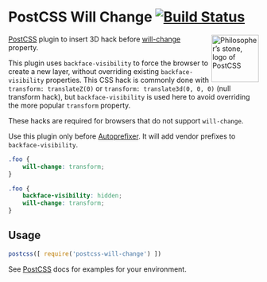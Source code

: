 # PostCSS Will Change [![Build Status][ci-img]][ci]

<img align="right" width="95" height="95"
     title="Philosopher’s stone, logo of PostCSS"
     src="http://postcss.github.io/postcss/logo.svg">

[PostCSS] plugin to insert 3D hack before [will-change] property.

This plugin uses `backface-visibility` to force the browser to create a new
layer, without overriding existing `backface-visibility` properties. This CSS
hack is commonly done with `transform: translateZ(0)` or `transform:
translate3d(0, 0, 0)` (null transform hack), but `backface-visibility` is used
here to avoid overriding the more popular `transform` property.

These hacks are required for browsers that do not support `will-change`.

Use this plugin only before [Autoprefixer]. It will add vendor prefixes
to `backface-visibility`.

[Autoprefixer]: https://github.com/postcss/autoprefixer
[will-change]:  https://dev.opera.com/articles/css-will-change-property/
[PostCSS]:      https://github.com/postcss/postcss
[ci-img]:       https://travis-ci.org/postcss/postcss-will-change.svg
[ci]:           https://travis-ci.org/postcss/postcss-will-change

```css
.foo {
    will-change: transform;
}
```

```css
.foo {
    backface-visibility: hidden;
    will-change: transform;
}
```

## Usage

```js
postcss([ require('postcss-will-change') ])
```

See [PostCSS] docs for examples for your environment.
